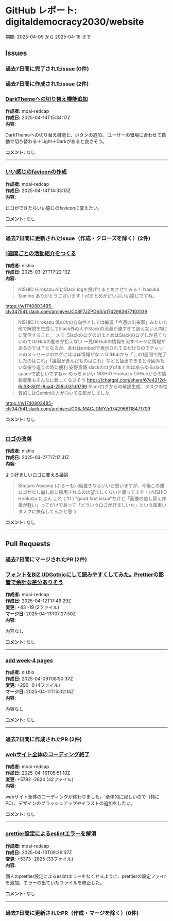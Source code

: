 # GitHub レポート: digitaldemocracy2030/website

期間: 2025-04-09 から 2025-04-16 まで

## Issues

### 過去7日間に完了されたissue (0件)

### 過去7日間に作成されたissue (2件)

### [DarkThemeへの切り替え機能追加](https://github.com/digitaldemocracy2030/website/issues/19)

**作成者:** moai-redcap  
**作成日:** 2025-04-14T15:34:17Z  
**内容:**

DarkThemeへの切り替え機能と、ボタンの追加。
ユーザーの環境に合わせて自動で切り替わる＋Light＋Darkがあると良さそう。

**コメント:** なし

---

### [いい感じのfaviconの作成](https://github.com/digitaldemocracy2030/website/issues/18)

**作成者:** moai-redcap  
**作成日:** 2025-04-14T14:33:13Z  
**内容:**

ロゴができたらいい感じのfaviconに変えたい。

**コメント:** なし

---

### 過去7日間に更新されたissue（作成・クローズを除く）(2件)

### [1週間ごとの活動紹介をつくる](https://github.com/digitaldemocracy2030/website/issues/9)

**作成者:** nishio  
**作成日:** 2025-03-27T17:22:13Z  
**内容:**

>NISHIO Hirokazu
o1にSlack logを投げてまとめさせてみる！
Nasuka Sumino
ありがとうございます！o1まとめがだいぶいい感じですね。

https://w1740803485-clv347541.slack.com/archives/C08F7JZPD63/p1742983677103139

>NISHIO Hirokazu
僕の次の方向性としては毎週「今週の出来事」みたいな形で解説を生成してSlack外の人やSlackの流量が速すぎて追えない人向けに発信すること。
メモ: Slackのログのo1まとめはSlackのログしか見てないのでGitHubの動きが拾えない
一見GitHubの情報を流すページに情報があるのでは？となるが、あれはembedで表示されてるだけなのでチャットのメッセージのログにはほぼ情報がない
GitHubから「この1週間で完了したのはこれ」「議論が進んだものはこれ」などと抽出できると今回みたいな振り返りの時に便利
安野貴博
slackのログo1まとめはあらゆるslack spaceで欲しいですねｗ
めっちゃいい
NISHIO Hirokazu
GitHubからの情報収集もそんなに難しくなさそう
https://chatgpt.com/share/67e4212d-6c38-8011-8aa4-258c031d9799
Slackログからの解説生成、タスクの性質的にはGeminiの方が向いてる気がしました

https://w1740803485-clv347541.slack.com/archives/C08JMAGJDMY/p1742966118471709

**コメント:** なし

---

### [ロゴの改善](https://github.com/digitaldemocracy2030/website/issues/8)

**作成者:** nishio  
**作成日:** 2025-03-27T17:17:31Z  
**内容:**

より好ましいロゴに変える議論

>Shutaro Aoyama (ぶるーも)
(仮置きならいいと思いますが、今後この雑ロゴがなし崩し的に採用されるのは望ましくないと思ってます！)
NISHIO Hirokazu
たぶん これ ( #1 ) “good first issue”だけど「画像の差し替え作業が軽い」ってだけであって「どういうロゴが好ましいか」という超重いタスクに依存してんだと思う

**コメント:** なし

---

## Pull Requests

### 過去7日間にマージされたPR (2件)

### [フォントをBIZ UDGothicにして読みやすくしてみた。Prettierの影響で余計な差分ありそう](https://github.com/digitaldemocracy2030/website/pull/16)

**作成者:** moai-redcap  
**作成日:** 2025-04-12T17:46:29Z  
**変更:** +43 -19 (2ファイル)  
**マージ日:** 2025-04-13T07:27:50Z  
**内容:**

内容なし

**コメント:** なし

---

### [add week-4 pages](https://github.com/digitaldemocracy2030/website/pull/15)

**作成者:** nishio  
**作成日:** 2025-04-09T08:50:37Z  
**変更:** +290 -0 (4ファイル)  
**マージ日:** 2025-04-11T15:02:14Z  
**内容:**

内容なし

**コメント:** なし

---

### 過去7日間に作成されたPR (2件)

### [webサイト全体のコーディング終了](https://github.com/digitaldemocracy2030/website/pull/20)

**作成者:** moai-redcap  
**作成日:** 2025-04-16T05:51:10Z  
**変更:** +5792 -2824 (42ファイル)  
**内容:**

webサイト全体のコーディングが終わりました。
全体的に寂しいので（特にPC）、デザインのブラッシュアップやイラストの追加をしたい。

**コメント:** なし

---

### [prettier設定によるeslintエラーを解消](https://github.com/digitaldemocracy2030/website/pull/17)

**作成者:** moai-redcap  
**作成日:** 2025-04-13T09:26:37Z  
**変更:** +5373 -2825 (33ファイル)  
**内容:**

個人のprettier設定によるeslintエラーをなくせるように、prettierの設定ファイrを追加、エラーの出ていたファイルを修正した。

**コメント:** なし

---

### 過去7日間に更新されたPR（作成・マージを除く）(0件)

